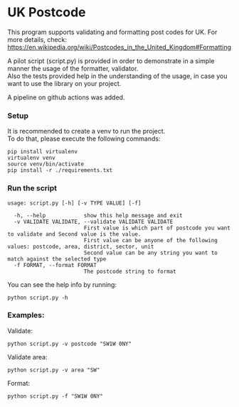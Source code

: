 # UK Postcode
This program supports validating and formatting post codes for UK. 
For more details, check: https://en.wikipedia.org/wiki/Postcodes_in_the_United_Kingdom#Formatting  

A pilot script (script.py) is provided in order to demonstrate in a simple manner the usage of the formatter, validator.  
Also the tests provided help in the understanding of the usage, in case you want to use the library on your project.    

A pipeline on github actions was added.

### Setup
It is recommended to create a venv to run the project.  
To do that, please execute the following commands:  
```
pip install virtualenv  
virtualenv venv  
source venv/bin/activate  
pip install -r ./requirements.txt  
```

### Run the script 
    usage: script.py [-h] [-v TYPE VALUE] [-f]  

      -h, --help            show this help message and exit  
      -v VALIDATE VALIDATE, --validate VALIDATE VALIDATE  
                            First value is which part of postcode you want to validate and Second value is the value.  
                            First value can be anyone of the following values: postcode, area, district, sector, unit  
                            Second value can be any string you want to match against the selected type  
      -f FORMAT, --format FORMAT  
                            The postcode string to format  

You can see the help info by running:
```commandline
python script.py -h
```

### Examples:  
Validate:  
```commandline
python script.py -v postcode "SW1W 0NY"
```

Validate area:  
```commandline
python script.py -v area "SW"
```

Format:  
```commandline
python script.py -f "SW1W 0NY"
```
